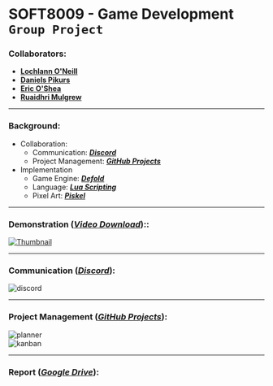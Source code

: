 <!--https://github.com/darsaveli/Readme-Markdown-Syntax-->
<!--https://github.com/ikatyang/emoji-cheat-sheet/blob/master/README.md-->

# SOFT8009 - Game Development `Group Project`

### Collaborators:
* **[Lochlann O'Neill](https://github.com/lochlannoneill)**  
* **[Daniels Pikurs](https://github.com/danielspikurs)**  
* **[Eric O'Shea](https://github.com/ericosheacork)**  
* **[Ruaidhri Mulgrew](https://github.com/RuaidhriMulgrew)**  

-----

### Background:
* Collaboration:
  * Communication: ***[Discord](https://discord.gg/SKTmfVWEtJ)***
  * Project Management: ***[GitHub Projects](https://github.com/users/lochlannoneill/projects/2)***
* Implementation
  * Game Engine: ***[Defold](https://defold.com/)***  
  * Language: ***[Lua Scripting](https://www.lua.org/)***  
  * Pixel Art: ***[Piskel](https://www.piskelapp.com/)***  

-----

### Demonstration **(*[Video Download](https://github.com/lochlannoneill/SOFT8009-Game-Development-Group/blob/main/demo_video.mp4)*)**::
[![Thumbnail](https://github.com/lochlannoneill/SOFT8009-Game-Development-Group/blob/main/Report/Screenshots/overview.png?raw=true)](https://github.com/lochlannoneill/SOFT8009-Game-Development-Group/blob/main/demo_video.mp4)

-----

### Communication **(*[Discord](https://discord.gg/SKTmfVWEtJ)*)**:
![discord](https://github.com/lochlannoneill/SOFT8009-GameDevelopment-Group/blob/main/Report/Screenshots/discord.png?raw=true)  

-----

### Project Management **(*[GitHub Projects](https://github.com/users/lochlannoneill/projects/2)*)**:
![planner](https://github.com/lochlannoneill/SOFT8009-Game-Development/blob/main/Report/Screenshots/Planner.PNG?raw=true)  
![kanban](https://github.com/lochlannoneill/SOFT8009-Game-Development/blob/main/Report/Screenshots/Kanban.PNG?raw=true)  

-----

### Report **(*[Google Drive](https://docs.google.com/document/d/1LDDofAmBIzmuovxZfRPw5pQWtj--uftGkp9igMtl8As/edit?usp=sharing)*)**:
